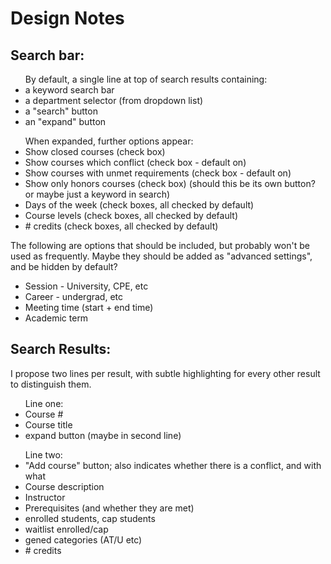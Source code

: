<h1>Design Notes</h1>
<h2>Search bar:</h2>
<ul>By default, a single line at top of search results containing:
  <li>a keyword search bar</li>
  <li>a department selector (from dropdown list)</li>
  <li>a "search" button</li>
  <li>an "expand" button</li>
</ul>
<ul>When expanded, further options appear:
  <li>Show closed courses (check box)</li>
  <li>Show courses which conflict (check box - default on)</li>
  <li>Show courses with unmet requirements (check box - default on)</li>
  <li>Show only honors courses (check box) (should this be its own button? or maybe just a keyword in search)</li>
  <li>Days of the week (check boxes, all checked by default)</li>
  <li>Course levels (check boxes, all checked by default)</li>
  <li># credits (check boxes, all checked by default)</li>
</ul>
<p>The following are options that should be included, but probably won't be used as frequently. 
Maybe they should be added as "advanced settings", and be hidden by default?</p>
<ul>
  <li>Session - University, CPE, etc</li>
  <li>Career - undergrad, etc</li>
  <li>Meeting time (start + end time)</li>
  <li>Academic term</li>
</ul>

<h2>Search Results:</h2>
<p>I propose two lines per result, with subtle highlighting for every other result to distinguish them.</p>
<ul>Line one:
  <li>Course #</li>
  <li>Course title</li>
  <li>expand button (maybe in second line)</li>
</ul>
<ul>Line two:
  <li>"Add course" button; also indicates whether there is a conflict, and with what</li>
  <li>Course description</li>
  <li>Instructor</li>
  <li>Prerequisites (and whether they are met)</li>
  <li>enrolled students, cap students</li>
  <li>waitlist enrolled/cap</li>
  <li>gened categories (AT/U etc)</li>
  <li># credits</li>
</ul>
